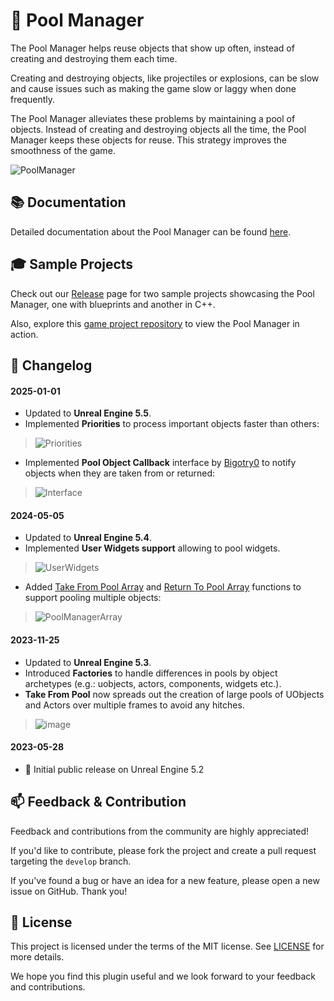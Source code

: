 # 🔄 Pool Manager

The Pool Manager helps reuse objects that show up often, instead of creating and destroying them each time.

Creating and destroying objects, like projectiles or explosions, can be slow and cause issues such as making the game slow or laggy when done frequently.

The Pool Manager alleviates these problems by maintaining a pool of objects. Instead of creating and destroying objects all the time, the Pool Manager keeps these objects for reuse. This strategy improves the smoothness of the game.

![PoolManager](https://github.com/JanSeliv/PoolManager/assets/20540872/0af55b33-732c-435d-a5b3-2d7e36cdebf2)

## 📚 Documentation

Detailed documentation about the Pool Manager can be found [here](https://docs.google.com/document/d/1YxbIdc9lZRl5ozI7_1LTBfdzJWTwhxwz2RKA-r0Q4po).

## 🎓 Sample Projects

Check out our [Release](https://github.com/JanSeliv/PoolManager/releases) page for two sample projects showcasing the Pool Manager, one with blueprints and another in C++.

Also, explore this [game project repository](https://github.com/JanSeliv/Bomber) to view the Pool Manager in action.

## 📅 Changelog
#### 2025-01-01
- Updated to **Unreal Engine 5.5**.
- Implemented **Priorities** to process important objects faster than others:
>![Priorities](https://github.com/user-attachments/assets/3a0501f6-28ed-4bc9-8f06-93bf95385625)
- Implemented **Pool Object Callback** interface by [Bigotry0](https://github.com/Bigotry0) to notify objects when they are taken from or returned:
>![Interface](https://github.com/user-attachments/assets/8cd05e9b-3877-43ed-9285-50a56641132f)
#### 2024-05-05
- Updated to **Unreal Engine 5.4**.
- Implemented **User Widgets support** allowing to pool widgets.
> ![UserWidgets](https://github.com/JanSeliv/PoolManager/assets/20540872/53652ec5-9795-4473-bbe6-792ad2574bc2)
- Added [Take From Pool Array](https://docs.google.com/document/d/1YxbIdc9lZRl5ozI7_1LTBfdzJWTwhxwz2RKA-r0Q4po/edit#heading=h.m317652zeuu9) and [Return To Pool Array](https://docs.google.com/document/d/1YxbIdc9lZRl5ozI7_1LTBfdzJWTwhxwz2RKA-r0Q4po/edit#heading=h.la64v3qmhabw) functions to support pooling multiple objects:
> ![PoolManagerArray](https://github.com/JanSeliv/PoolManager/assets/20540872/b28b45ec-5ce0-48ac-ad7e-33e6bcb7758e)
#### 2023-11-25
- Updated to **Unreal Engine 5.3**.
- Introduced **Factories** to handle differences in pools by object archetypes (e.g.: uobjects, actors, components, widgets etc.).
- **Take From Pool** now spreads out the creation of large pools of UObjects and Actors over multiple frames to avoid any hitches.
> ![image](https://github.com/JanSeliv/PoolManager/assets/20540872/10bdf24f-d078-4dd8-96bf-de5d92421bc8)
#### 2023-05-28
- 🎉 Initial public release on Unreal Engine 5.2

## 📫 Feedback & Contribution

Feedback and contributions from the community are highly appreciated!

If you'd like to contribute, please fork the project and create a pull request targeting the `develop` branch.

If you've found a bug or have an idea for a new feature, please open a new issue on GitHub. Thank you!

## 📜 License

This project is licensed under the terms of the MIT license. See [LICENSE](LICENSE) for more details.

We hope you find this plugin useful and we look forward to your feedback and contributions.
